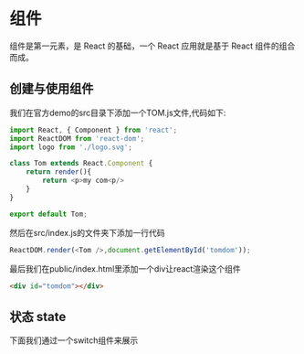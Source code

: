 # 组件

组件是第一元素，是 React 的基础，一个 React 应用就是基于 React 组件的组合而成。

## 创建与使用组件

我们在官方demo的src目录下添加一个TOM.js文件,代码如下:

```js
import React, { Component } from 'react';
import ReactDOM from 'react-dom';
import logo from './logo.svg';

class Tom extends React.Component {
    return render(){
        return <p>my com<p/>
    }
}

export default Tom;

```

然后在src/index.js的文件夹下添加一行代码

```js
ReactDOM.render(<Tom />,document.getElementById('tomdom'));
```

最后我们在public/index.html里添加一个div让react渲染这个组件

```html
<div id="tomdom"></div>
```

## 状态 state

下面我们通过一个switch组件来展示